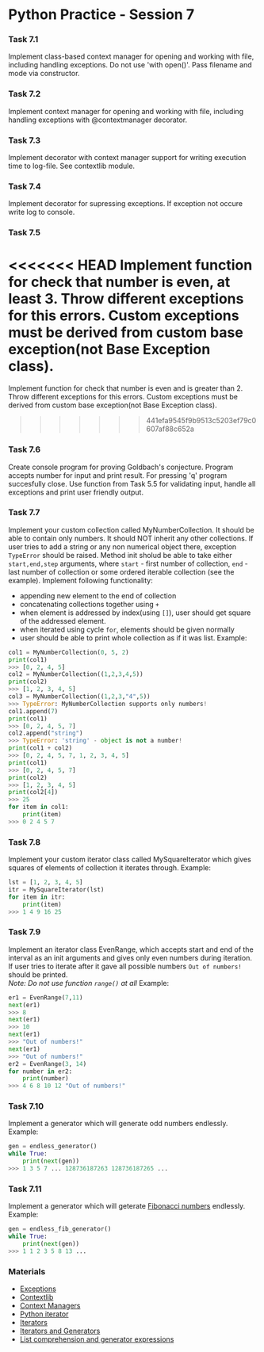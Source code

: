 # Python Practice - Session 7


### Task 7.1
Implement class-based context manager for opening and working with file, including handling exceptions. Do not use 'with open()'. Pass filename and mode via constructor.

### Task 7.2
Implement context manager for opening and working with file, including handling exceptions with @contextmanager decorator.

### Task 7.3
Implement decorator with context manager support for writing execution time to log-file. See contextlib module.

### Task 7.4
Implement decorator for supressing exceptions. If exception not occure write log to console.

### Task 7.5
<<<<<<< HEAD
Implement function for check that number is even, at least 3. Throw different exceptions for this errors. Custom exceptions must be derived from custom base exception(not Base Exception class).
=======
Implement function for check that number is even and is greater than 2. Throw different exceptions for this errors. Custom exceptions must be derived from custom base exception(not Base Exception class).
>>>>>>> 441efa9545f9b9513c5203ef79c0607af88c652a

### Task 7.6
Create console program for proving Goldbach's conjecture. Program accepts number for input and print result. For pressing 'q' program succesfully close. Use function from Task 5.5 for validating input, handle all exceptions and print user friendly output.

### Task 7.7
Implement your custom collection called MyNumberCollection. It should be able to contain only numbers. It should NOT inherit any other collections.
If user tries to add a string or any non numerical object there, exception `TypeError` should be raised. Method init sholud be able to take either 
`start,end,step` arguments, where `start` - first number of collection, `end` - last number of collection or some ordered iterable 
collection (see the example).
Implement following functionality:
* appending new element to the end of collection
* concatenating collections together using `+`
* when element is addressed by index(using `[]`), user should get square of the addressed element.
* when iterated using cycle `for`, elements should be given normally
* user should be able to print whole collection as if it was list.
Example:
```python
col1 = MyNumberCollection(0, 5, 2)
print(col1)
>>> [0, 2, 4, 5]
col2 = MyNumberCollection((1,2,3,4,5))
print(col2)
>>> [1, 2, 3, 4, 5]
col3 = MyNumberCollection((1,2,3,"4",5))
>>> TypeError: MyNumberCollection supports only numbers!
col1.append(7)
print(col1)
>>> [0, 2, 4, 5, 7]
col2.append("string")
>>> TypeError: 'string' - object is not a number!
print(col1 + col2)
>>> [0, 2, 4, 5, 7, 1, 2, 3, 4, 5]
print(col1)
>>> [0, 2, 4, 5, 7]
print(col2)
>>> [1, 2, 3, 4, 5]
print(col2[4])
>>> 25
for item in col1:
    print(item)
>>> 0 2 4 5 7
```

### Task 7.8
Implement your custom iterator class called MySquareIterator which gives squares of elements of collection it iterates through.
Example:
```python
lst = [1, 2, 3, 4, 5]
itr = MySquareIterator(lst)
for item in itr:
    print(item)
>>> 1 4 9 16 25

```

### Task 7.9
Implement an iterator class EvenRange, which accepts start and end of the interval as an init arguments and gives only even numbers during iteration.
If user tries to iterate after it gave all possible numbers `Out of numbers!` should be printed.  
_Note: Do not use function `range()` at all_
Example:
```python
er1 = EvenRange(7,11)
next(er1)
>>> 8
next(er1)
>>> 10
next(er1)
>>> "Out of numbers!"
next(er1)
>>> "Out of numbers!"
er2 = EvenRange(3, 14)
for number in er2:
    print(number)
>>> 4 6 8 10 12 "Out of numbers!"
```

### Task 7.10
Implement a generator which will generate odd numbers endlessly.
Example:
```python
gen = endless_generator()
while True:
    print(next(gen))
>>> 1 3 5 7 ... 128736187263 128736187265 ...
```

### Task 7.11
Implement a generator which will geterate [Fibonacci numbers](https://en.wikipedia.org/wiki/Fibonacci_number) endlessly.
Example:
```python
gen = endless_fib_generator()
while True:
    print(next(gen))
>>> 1 1 2 3 5 8 13 ...
```


### Materials
* [Exceptions](https://realpython.com/python-exceptions/)
* [Contextlib](https://python-scripts.com/contextlib)
* [Context Managers](https://book.pythontips.com/en/latest/context_managers.html)
* [Python iterator](https://www.programiz.com/python-programming/iterator)
* [Iterators](https://anandology.com/python-practice-book/iterators.html)
* [Iterators and Generators](https://www.youtube.com/watch?v=jTYiNjvnHZY)
* [List comprehension and generator expressions](https://www.youtube.com/watch?v=3dt4OGnU5sM&list=PL-osiE80TeTt2d9bfVyTiXJA-UTHn6WwU&index=20)

